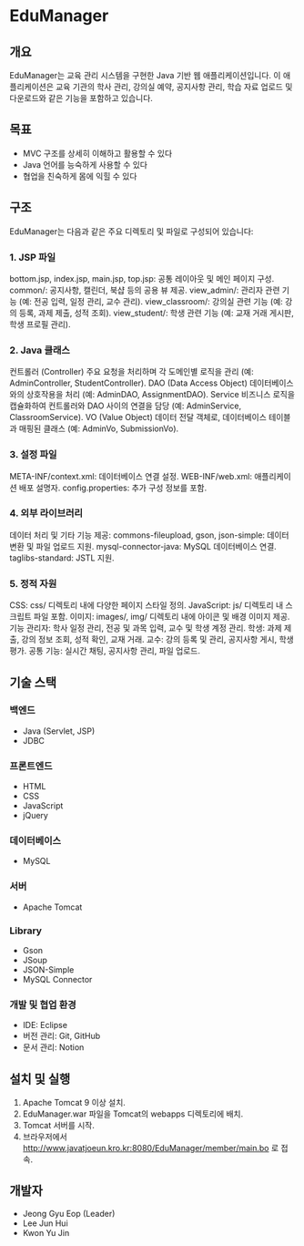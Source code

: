 # EduManager

## 개요
EduManager는 교육 관리 시스템을 구현한 Java 기반 웹 애플리케이션입니다. 이 애플리케이션은 교육 기관의 학사 관리, 강의실 예약, 공지사항 관리, 학습 자료 업로드 및 다운로드와 같은 기능을 포함하고 있습니다.

## 목표
- MVC 구조를 상세히 이해하고 활용할 수 있다
- Java 언어를 능숙하게 사용할 수 있다
- 협업을 친숙하게 몸에 익힐 수 있다

## 구조
EduManager는 다음과 같은 주요 디렉토리 및 파일로 구성되어 있습니다:

  ### 1. JSP 파일
  bottom.jsp, index.jsp, main.jsp, top.jsp: 공통 레이아웃 및 메인 페이지 구성.
  common/: 공지사항, 캘린더, 북샵 등의 공용 뷰 제공.
  view_admin/: 관리자 관련 기능 (예: 전공 입력, 일정 관리, 교수 관리).
  view_classroom/: 강의실 관련 기능 (예: 강의 등록, 과제 제출, 성적 조회).
  view_student/: 학생 관련 기능 (예: 교재 거래 게시판, 학생 프로필 관리).
  ### 2. Java 클래스
  컨트롤러 (Controller)
  주요 요청을 처리하며 각 도메인별 로직을 관리 (예: AdminController, StudentController).
  DAO (Data Access Object)
  데이터베이스와의 상호작용을 처리 (예: AdminDAO, AssignmentDAO).
  Service
  비즈니스 로직을 캡슐화하여 컨트롤러와 DAO 사이의 연결을 담당 (예: AdminService, ClassroomService).
  VO (Value Object)
  데이터 전달 객체로, 데이터베이스 테이블과 매핑된 클래스 (예: AdminVo, SubmissionVo).
  ### 3. 설정 파일
  META-INF/context.xml: 데이터베이스 연결 설정.
  WEB-INF/web.xml: 애플리케이션 배포 설명자.
  config.properties: 추가 구성 정보를 포함.
  ### 4. 외부 라이브러리
  데이터 처리 및 기타 기능 제공:
    commons-fileupload, gson, json-simple: 데이터 변환 및 파일 업로드 지원.
    mysql-connector-java: MySQL 데이터베이스 연결.
    taglibs-standard: JSTL 지원.
  ### 5. 정적 자원
  CSS:
    css/ 디렉토리 내에 다양한 페이지 스타일 정의.
  JavaScript:
    js/ 디렉토리 내 스크립트 파일 포함.
  이미지:
    images/, img/ 디렉토리 내에 아이콘 및 배경 이미지 제공.
  기능
    관리자:
      학사 일정 관리, 전공 및 과목 입력, 교수 및 학생 계정 관리.
    학생:
      과제 제출, 강의 정보 조회, 성적 확인, 교재 거래.
    교수:
      강의 등록 및 관리, 공지사항 게시, 학생 평가.
    공통 기능:
      실시간 채팅, 공지사항 관리, 파일 업로드.

## 기술 스택
  ### 백엔드
  - Java (Servlet, JSP)
  - JDBC
  ### 프론트엔드
  - HTML
  - CSS
  - JavaScript
  - jQuery
  ### 데이터베이스
  - MySQL
  ### 서버
  - Apache Tomcat
  ### Library
  - Gson
  - JSoup
  - JSON-Simple
  - MySQL Connector
  ### 개발 및 협업 환경
  - IDE: Eclipse
  - 버전 관리: Git, GitHub
  - 문서 관리: Notion

## 설치 및 실행
1. Apache Tomcat 9 이상 설치.
2. EduManager.war 파일을 Tomcat의 webapps 디렉토리에 배치.
3. Tomcat 서버를 시작.
4. 브라우저에서 http://www.javatjoeun.kro.kr:8080/EduManager/member/main.bo 로 접속.

## 개발자
- Jeong Gyu Eop (Leader)
- Lee Jun Hui
- Kwon Yu Jin
